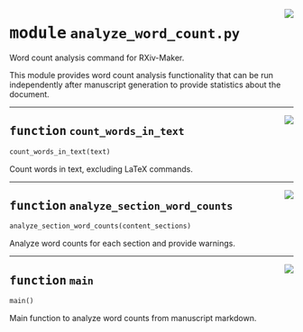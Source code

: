 <!-- markdownlint-disable -->

<a href="https://github.com/henriqueslab/rxiv-maker/blob/main/src/py/commands/analyze_word_count.py#L0"><img align="right" style="float:right;" src="https://img.shields.io/badge/-source-cccccc?style=flat-square"></a>

# <kbd>module</kbd> `analyze_word_count.py`
Word count analysis command for RXiv-Maker. 

This module provides word count analysis functionality that can be run independently after manuscript generation to provide statistics about the document. 


---

<a href="https://github.com/henriqueslab/rxiv-maker/blob/main/src/py/commands/analyze_word_count.py#L19"><img align="right" style="float:right;" src="https://img.shields.io/badge/-source-cccccc?style=flat-square"></a>

## <kbd>function</kbd> `count_words_in_text`

```python
count_words_in_text(text)
```

Count words in text, excluding LaTeX commands. 


---

<a href="https://github.com/henriqueslab/rxiv-maker/blob/main/src/py/commands/analyze_word_count.py#L33"><img align="right" style="float:right;" src="https://img.shields.io/badge/-source-cccccc?style=flat-square"></a>

## <kbd>function</kbd> `analyze_section_word_counts`

```python
analyze_section_word_counts(content_sections)
```

Analyze word counts for each section and provide warnings. 


---

<a href="https://github.com/henriqueslab/rxiv-maker/blob/main/src/py/commands/analyze_word_count.py#L97"><img align="right" style="float:right;" src="https://img.shields.io/badge/-source-cccccc?style=flat-square"></a>

## <kbd>function</kbd> `main`

```python
main()
```

Main function to analyze word counts from manuscript markdown. 


